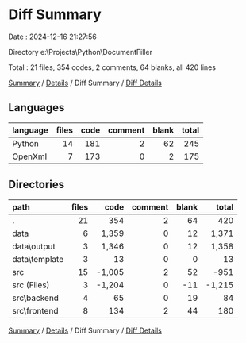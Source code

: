 # Diff Summary

Date : 2024-12-16 21:27:56

Directory e:\\Projects\\Python\\DocumentFiller

Total : 21 files,  354 codes, 2 comments, 64 blanks, all 420 lines

[Summary](results.md) / [Details](details.md) / Diff Summary / [Diff Details](diff-details.md)

## Languages
| language | files | code | comment | blank | total |
| :--- | ---: | ---: | ---: | ---: | ---: |
| Python | 14 | 181 | 2 | 62 | 245 |
| OpenXml | 7 | 173 | 0 | 2 | 175 |

## Directories
| path | files | code | comment | blank | total |
| :--- | ---: | ---: | ---: | ---: | ---: |
| . | 21 | 354 | 2 | 64 | 420 |
| data | 6 | 1,359 | 0 | 12 | 1,371 |
| data\\output | 3 | 1,346 | 0 | 12 | 1,358 |
| data\\template | 3 | 13 | 0 | 0 | 13 |
| src | 15 | -1,005 | 2 | 52 | -951 |
| src (Files) | 3 | -1,204 | 0 | -11 | -1,215 |
| src\\backend | 4 | 65 | 0 | 19 | 84 |
| src\\frontend | 8 | 134 | 2 | 44 | 180 |

[Summary](results.md) / [Details](details.md) / Diff Summary / [Diff Details](diff-details.md)